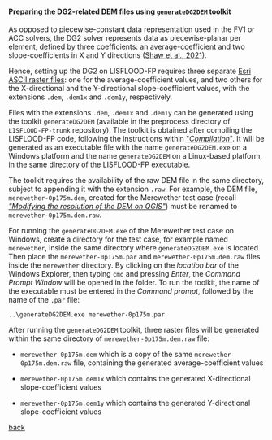 #### Preparing the DG2-related DEM files using `generateDG2DEM` toolkit

As opposed to piecewise-constant data representation used in the FV1 or ACC solvers, the DG2 solver represents data as piecewise-planar per element, defined by three coefficients: an average-coefficient and two slope-coefficients in X and Y directions ([Shaw et al., 2021](https://gmd.copernicus.org/preprints/gmd-2020-340/)). 

Hence, setting up the DG2 on LISFLOOD-FP requires three separate [Esri ASCII raster files](https://desktop.arcgis.com/en/arcmap/10.3/manage-data/raster-and-images/esri-ascii-raster-format.htm): one for the average-coefficient values, and two others for the X-directional and the Y-directional slope-coefficient values, with the extensions `.dem`, `.dem1x` and `.dem1y`, respectively.

Files with the extensions `.dem`, `.dem1x` and `.dem1y` can be generated using the toolkit `generateDG2DEM` (available in the preprocess directory of `LISFLOOD-FP-trunk` repository). The toolkit is obtained after compiling the LISFLOOD-FP code, following the instructions within ["_Compilation_"](/LISFLOOD8.0.md). It will be generated as an executable file with the name `generateDG2DEM.exe` on a Windows platform and the name `generateDG2DEM` on a Linux-based platform, in the same directory of the LISFLOOD-FP executable.

The toolkit requires the availability of the raw DEM file in the same directory, subject to appending it with the extension `.raw`. For example, the DEM file, `merewether-0p175m.dem`, created for the Merewether test case (recall [*"Modifying the resolution of the DEM on QGIS"*](https://www.seamlesswave.com/Merewether2-2.html)) must be renamed to `merewether-0p175m.dem.raw`. 

For running the `generateDG2DEM.exe` of the Merewether test case on Windows, create a directory for the test case, for example named `merewether`, inside the same directory where `generateDG2DEM.exe` is located. Then place the `merewether-0p175m.par` and `merewether-0p175m.dem.raw` files inside the `merewether` directory. By clicking on the *location bar* of the Windows Explorer, then typing `cmd` and pressing *Enter*, the *Command Prompt Window* will be opened in the folder. To run the toolkit, the name of the executable must be entered in the *Command prompt*, followed by the name of the `.par` file: 
```
..\generateDG2DEM.exe merewether-0p175m.par   
```

After running the `generateDG2DEM` toolkit, three raster files will be generated within the same directory of `merewether-0p175m.dem.raw` file: 

* `merewether-0p175m.dem` which is a copy of the same `merewether-0p175m.dem.raw` file, containing the generated average-coefficient values

* `merewether-0p175m.dem1x` which contains the generated X-directional slope-coefficient values

* `merewether-0p175m.dem1y` which contains the generated Y-directional slope-coefficient values



[back](/Merewether2.md)

